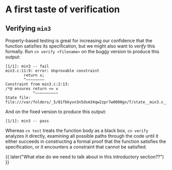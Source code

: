 # A first taste of verification

## Verifying `min3`

Property-based testing is great for increasing our confidence that
the function satisfies its specification, but we might also want
to _verify_ this formally. Run `cn verify <filename>` on the buggy
version to produce this output:

```
[1/1]: min3 -- fail
min3.c:11:9: error: Unprovable constraint
        return x;
        ^~~~~~~~~
Constraint from min3.c:2:13:
/*@ ensures return <= x
            ^~~~~~~~~~~
State file: file:///var/folders/_5/81fbkyvn3n5dsm34qw2zpr7w0000gn/T/state__min3.c__min3.html
```

And on the fixed version to produce this output:
```
[1/1]: min3 -- pass
```

Whereas `cn test` treats the function body as a black box, `cn
verify` analyzes it directly, examining all possible paths through
the code until it either succeeds in constructing a formal proof
that the function satisfies the specification, or it encounters a
constraint that cannot be satisfied.

{{ later("What else do we need to talk about in this introductory
section??") }}
